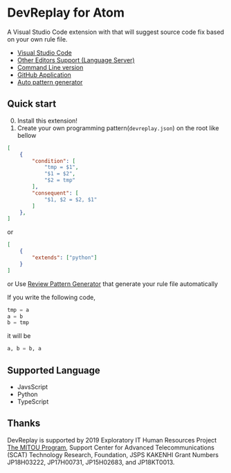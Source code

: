 # DevReplay for Atom

A Visual Studio Code extension with that will suggest source code fix based on your own rule file.

* [Visual Studio Code](https://marketplace.visualstudio.com/items?itemName=Ikuyadeu.devreplay)
* [Other Editors Support (Language Server)](https://www.npmjs.com/package/devreplay-server)
* [Command Line version](https://www.npmjs.com/package/devreplay)
* [GitHub Application](https://github.com/marketplace/dev-replay)
* [Auto pattern generator](https://github.com/devreplay/review_pattern_gen)

## Quick start

0. Install this extension!
1. Create your own programming pattern(`devreplay.json`) on the root like bellow

```json
[
    {
        "condition": [
            "tmp = $1",
            "$1 = $2",
            "$2 = tmp"
        ],
        "consequent": [
            "$1, $2 = $2, $1"
        ]
    },
]
```
or
```json
[
    {
        "extends": ["python"]
    }
]
```
or
Use [Review Pattern Generator](https://github.com/Ikuyadeu/review_pattern_gen) that generate your rule file automatically

If you write the following code,
```python
tmp = a
a = b
b = tmp
```
it will be
```python
a, b = b, a
```


## Supported Language

* JavsScript
* Python
* TypeScript


## Thanks

DevReplay is supported by 2019 Exploratory IT Human Resources Project <a href="https://www.ipa.go.jp/jinzai/mitou/portal_index.html">The MITOU Program</a>, Support Center for Advanced Telecommunications (SCAT) Technology Research, Foundation, JSPS KAKENHI Grant Numbers JP18H03222, JP17H00731, JP15H02683, and JP18KT0013.